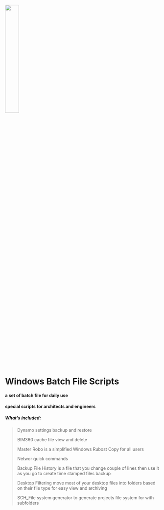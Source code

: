 [<img src="https://www.schemabim.com/wp-content/uploads/2022/11/SCH-Logo-W.svg" width=30%>](https://www.schemabim.com)


# Windows Batch File Scripts

#### a set of batch file for daily use
#### special scripts for architects and engineers
##### What's included:

> Dynamo settings backup and restore
>
> BIM360 cache file view and delete
>
> Master Robo is a simplified Windows Rubost Copy for all users
>
> Networ quick commands
>
> Backup File History is a file that you change couple of lines then use it as you go to create time stamped files backup
>
> Desktop Filtering move most of your desktop files into folders based on their file type for easy view and archiving
>
> SCH_File system generator to generate projects file system for with subfolders


